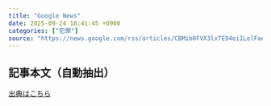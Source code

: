 ```yaml
---
title: "Google News"
date: 2025-09-24 18:41:45 +0900
categories: ["犯罪"]
source: "https://news.google.com/rss/articles/CBMib0FVX3lxTE94ei1LelFaekVIa0Zmd2Y4YTFKNTFTZXhLNFdWZHFOeTZfQ2R5Mlp5bVJwcjVkRDZ2VEF6UDdwSGZGb1o2N1c3cWItcUVjcW1BcFVONncyNUZCNjJKeVUtT2JyM3BUUFVxX2F5M3RORQ?oc=5"
---
```


## 記事本文（自動抽出）
<body class="y0K44d EA71Tc" id="readabilityBody"></body>

[出典はこちら](https://news.google.com/rss/articles/CBMib0FVX3lxTE94ei1LelFaekVIa0Zmd2Y4YTFKNTFTZXhLNFdWZHFOeTZfQ2R5Mlp5bVJwcjVkRDZ2VEF6UDdwSGZGb1o2N1c3cWItcUVjcW1BcFVONncyNUZCNjJKeVUtT2JyM3BUUFVxX2F5M3RORQ?oc=5)
